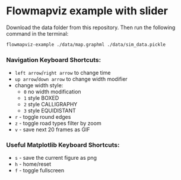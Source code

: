 # Flowmapviz example with slider

Download the data folder from this repository. Then run the following command in the terminal:
```bash
flowmapviz-example ./data/map.graphml ./data/sim_data.pickle
```
### Navigation Keyboard Shortcuts:

* `left arrow`/`right arrow` to change time
* `up arrow`/`down arrow` to change width modifier
* change width style:
  * `0` no width modification
  * `1` style BOXED
  * `2` style CALLIGRAPHY
  * `3` style EQUIDISTANT
* `r` - toggle round edges
* `z` - toggle road types filter by zoom
* `v` - save next 20 frames as GIF

### Useful Matplotlib Keyboard Shortcuts:
* `s` - save the current figure as png
* `h` - home/reset
* `f` - toggle fullscreen